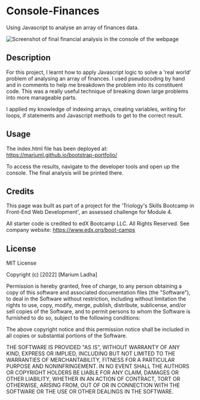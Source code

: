 # Console-Finances
Using Javascript to analyse an array of finances data. 


![Screenshot of final financial analysis in the console of the webpage](images/website-screenshot.jpg)

## Description

For this project, I learnt how to apply Javascript logic to solve a 'real world' problem of analysing an array of finances. I used pseudocoding by hand and in comments to help me breakdown the problem into its constituent code. This was a really useful technique of breaking down large problems into more manageable parts.

I applied my knowledge of indexing arrays, creating variables, writing for loops, if statements and Javascript methods to get to the correct result.


## Usage

The index.html file has been deployed at: https://mariuml.github.io/bootstrap-portfolio/

To access the results, navigate to the developer tools and open up the console. The final analysis will be printed there. 

## Credits

This page was built as part of a project for the 'Triology's Skills Bootcamp in Front-End Web Development', an assessed challenge for Module 4.

All starter code is credited to edX Bootcamp LLC. All Rights Reserved. See company website: https://www.edx.org/boot-camps 

## License

MIT License

Copyright (c) [2022] [Marium Ladha]

Permission is hereby granted, free of charge, to any person obtaining a copy
of this software and associated documentation files (the "Software"), to deal
in the Software without restriction, including without limitation the rights
to use, copy, modify, merge, publish, distribute, sublicense, and/or sell
copies of the Software, and to permit persons to whom the Software is
furnished to do so, subject to the following conditions:

The above copyright notice and this permission notice shall be included in all
copies or substantial portions of the Software.

THE SOFTWARE IS PROVIDED "AS IS", WITHOUT WARRANTY OF ANY KIND, EXPRESS OR
IMPLIED, INCLUDING BUT NOT LIMITED TO THE WARRANTIES OF MERCHANTABILITY,
FITNESS FOR A PARTICULAR PURPOSE AND NONINFRINGEMENT. IN NO EVENT SHALL THE
AUTHORS OR COPYRIGHT HOLDERS BE LIABLE FOR ANY CLAIM, DAMAGES OR OTHER
LIABILITY, WHETHER IN AN ACTION OF CONTRACT, TORT OR OTHERWISE, ARISING FROM,
OUT OF OR IN CONNECTION WITH THE SOFTWARE OR THE USE OR OTHER DEALINGS IN THE
SOFTWARE.
